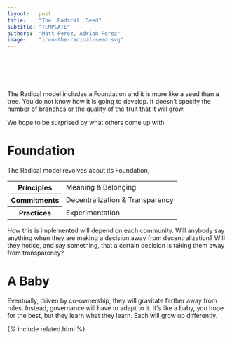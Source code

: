 ```yaml
---
layout:   post
title:    "The  Radical  Seed"
subtitle: "TEMPLATE"
authors:  "Matt Perez, Adrian Perez"
image:    "icon-the-radical-seed.svg"
---
```


<div style="display:none;">
 <p>The <span class="_paradigm">Radical</span> model includes a Foundation and it is more like a seed than a tree. You do not know how it is going to develop.</p>
</div>

<h1>&nbsp;</h1>
 <p>The <span class="_paradigm">Radical</span> model includes a Foundation and it is more like a seed than a tree. You do not know how it is going to develop. It doesn&rsquo;t specify the number of branches or the quality of the fruit that it will grow.</p>
 <p>We hope to be surprised by what others come up with.</p>

<h1>Foundation</h1>
 <p>The <span class="_paradigm">Radical</span> model revolves about its Foundation,</p>
  <div class="_center">
   <table class="_h2table">
    <tr>
     <th>Principles</th>
     <td>Meaning & Belonging</td>
    </tr>
    <tr>
     <th>Commitments</th>
     <td>Decentralization & Transparency</td>
    </tr>
    <tr>
     <th>Practices</th>
     <td>Experimentation</td>
    </tr>
   </table>
  </div>
 <p>How this is implemented will depend on each community. Will anybody say anything when they are making a decision away from decentralization? Will they notice, and say something, that a certain decision is taking them away from transparency?</p>

<h1>A Baby</h1>
 <p>Eventually, driven by co-ownership, they will gravitate farther away from rules. Instead, governance will have to adapt to it. It&rsquo;s like a baby, you hope for the best, but they learn what they learn. Each will grow up differently.</p>

{% include related.html %}

